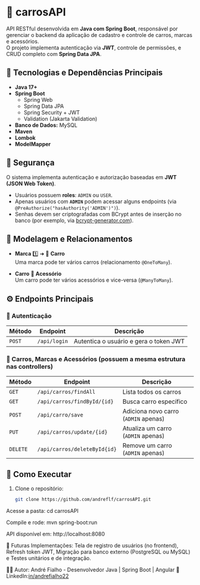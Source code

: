 # 🚗 carrosAPI

API RESTful desenvolvida em **Java com Spring Boot**, responsável por gerenciar o backend da aplicação de cadastro e controle de carros, marcas e acessórios.  
O projeto implementa autenticação via **JWT**, controle de permissões, e CRUD completo com **Spring Data JPA**.

## 🧰 Tecnologias e Dependências Principais

- **Java 17+**
- **Spring Boot**
  - Spring Web
  - Spring Data JPA
  - Spring Security + JWT
  - Validation (Jakarta Validation)
- **Banco de Dados:** MySQL
- **Maven**
- **Lombok**
- **ModelMapper**


## 🔐 Segurança

O sistema implementa autenticação e autorização baseadas em **JWT (JSON Web Token)**.  
- Usuários possuem **roles**: `ADMIN` ou `USER`.
- Apenas usuários com **`ADMIN`** podem acessar alguns endpoints (via `@PreAuthorize("hasAuthority('ADMIN')")`).
- Senhas devem ser criptografadas com BCrypt antes de inserção no banco (por exemplo, via [bcrypt-generator.com](https://bcrypt-generator.com/)).


## 🧩 Modelagem e Relacionamentos
- **Marca** 1️⃣ ➜ 🔁 **Carro**  
  Uma marca pode ter vários carros (relacionamento `@OneToMany`).

- **Carro** 🔁 **Acessório**  
  Um carro pode ter vários acessórios e vice-versa (`@ManyToMany`).

## ⚙️ Endpoints Principais

### 🔸 Autenticação
| Método | Endpoint | Descrição |
|--------|-----------|-----------|
| `POST` | `/api/login` | Autentica o usuário e gera o token JWT |

### 🔸 Carros, Marcas e Acessórios (possuem a mesma estrutura nas controllers)
| Método | Endpoint | Descrição |
|--------|-----------|-----------|
| `GET` | `/api/carros/findAll` | Lista todos os carros |
| `GET` | `/api/carros/findById/{id}` | Busca carro específico |
| `POST` | `/api/carro/save` | Adiciona novo carro (`ADMIN` apenas) |
| `PUT` | `/api/carros/update/{id}` | Atualiza um carro (`ADMIN` apenas)|
| `DELETE` | `/api/carros/deleteById{id}` | Remove um carro (`ADMIN` apenas) |

## 🚀 Como Executar
1. Clone o repositório:
   ```bash
   git clone https://github.com/andreflf/carrosAPI.git
   
Acesse a pasta:
cd carrosAPI

Compile e rode:
mvn spring-boot:run

API disponível em:
http://localhost:8080

🧠 Futuras Implementações:
 Tela de registro de usuários (no frontend),
 Refresh token JWT,
 Migração para banco externo (PostgreSQL ou MySQL) e
 Testes unitários e de integração.

👨‍💻 Autor: André Fialho -
Desenvolvedor Java | Spring Boot | Angular
🔗 LinkedIn:[in/andrefialho22](https://www.linkedin.com/in/andrefialho22/) 
